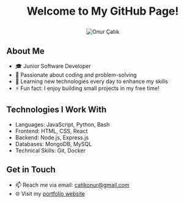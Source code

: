 # <p align="center">Welcome to My GitHub Page!</p>
 <p align="center">
  <img src="https://svg-banners.vercel.app/api?type=typeWriter&text1= Hi there, I'm Onur Çatık!👨🏻‍💻&width=500&height=80" alt="Onur Çatık">
</p>

## About Me

- 🎓 Junior Software Developer
- 💼 Passionate about coding and problem-solving
- 🌱 Learning new technologies every day to enhance my skills
- ⚡ Fun fact: I enjoy building small projects in my free time!

## Technologies I Work With

- Languages: JavaScript, Python, Bash
- Frontend: HTML, CSS, React
- Backend: Node.js, Express.js
- Databases: MongoDB, MySQL
- Technical Skills: Git, Docker

## Get in Touch

- 📫 Reach me via email: <catikonur@gmail.com>
- 🌐 Visit my [portfolio website](https://onurcatik.github.io/)
